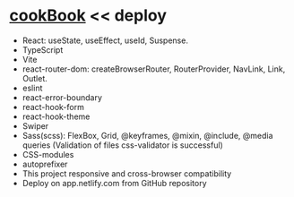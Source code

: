 # [cookBook](https://cb-recipes.netlify.app/) << deploy

- React: useState, useEffect, useId, Suspense.
- TypeScript
- Vite
- react-router-dom: createBrowserRouter, RouterProvider, NavLink, Link, Outlet.
- eslint
- react-error-boundary
- react-hook-form
- react-hook-theme
- Swiper
- Sass(scss): FlexBox, Grid, @keyframes, @mixin, @include, @media queries (Validation of files css-validator is successful)
- CSS-modules
- autoprefixer
- This project responsive and cross-browser сompatibility
- Deploy on app.netlify.com from GitHub repository

